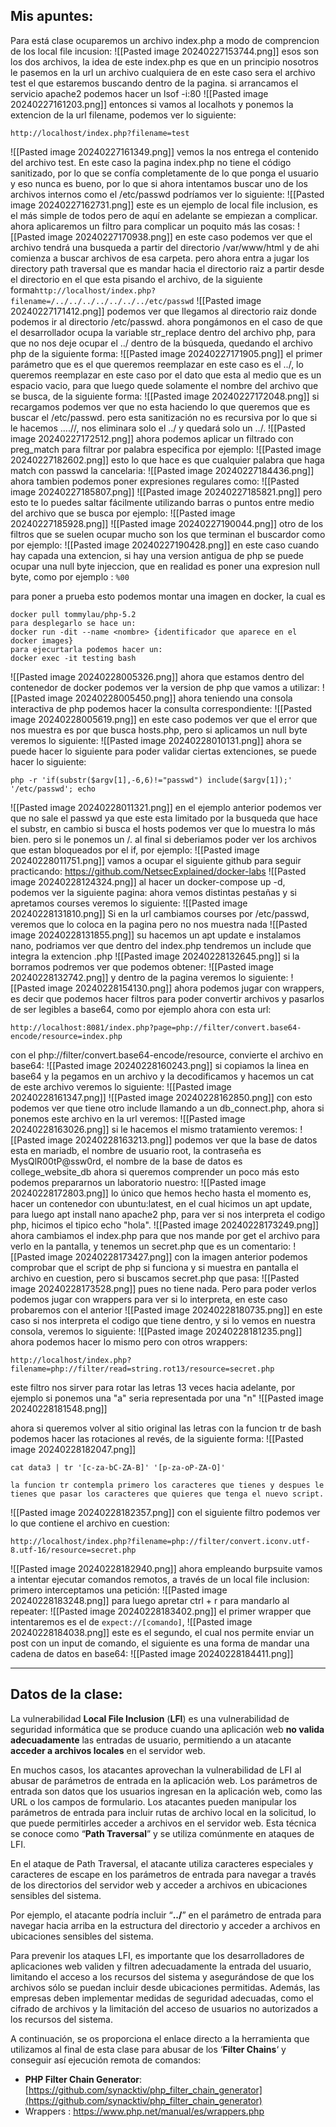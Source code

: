 ## Mis apuntes: 

Para está clase ocuparemos un archivo index.php a modo de comprencion de los local file incusion: 
![[Pasted image 20240227153744.png]]
esos son los dos archivos, la idea de este index.php es que en un principio nosotros le pasemos en la url un archivo cualquiera de en este caso sera el archivo test el que estaremos buscando dentro de la pagina.
si arrancamos el servicio apache2 podemos hacer un lsof -i:80
![[Pasted image 20240227161203.png]]
entonces si vamos al localhots y ponemos la extencion de la url filename, podemos ver lo siguiente:
```
http://localhost/index.php?filename=test
```
![[Pasted image 20240227161349.png]]
vemos la nos entrega el contenido del archivo test. 
En este caso la pagina index.php no tiene el código sanitizado, por lo que se confía completamente de lo que ponga el usuario y eso nunca es bueno, por lo que si ahora intentamos buscar uno de los archivos internos como el /etc/passwd podríamos ver lo siguiente: 
![[Pasted image 20240227162731.png]]
este es un ejemplo de local file inclusion, es el más simple de todos pero de aquí en adelante se empiezan a complicar.
ahora aplicaremos un filtro para complicar un poquito más las cosas:
![[Pasted image 20240227170938.png]]
en este caso podemos ver que el archivo tendrá una busqueda a partir del directorio /var/www/html y de ahi comienza a buscar archivos de esa carpeta. 
pero ahora entra a jugar los directory path traversal que es mandar hacia el directorio raiz a partir desde el directorio en el que esta pisando el archivo, de la siguiente forma``http://localhost/index.php?filename=/../../../../../../../etc/passwd``
![[Pasted image 20240227171412.png]]
podemos ver que llegamos al directorio raiz donde podemos ir al directorio /etc/passwd. 
ahora pongámonos en el caso de que el desarrollador ocupa la variable str_replace dentro del archivo php, para que no nos deje ocupar el ../ dentro de la búsqueda, quedando el archivo php de la siguiente forma: 
![[Pasted image 20240227171905.png]]
el primer parámetro que es el que queremos reemplazar en este caso es el ../, lo queremos reemplazar en este caso por el dato que esta al medio que es un espacio vacio, para que luego quede solamente el nombre del archivo que se busca, de la siguiente forma: 
![[Pasted image 20240227172048.png]]
si recargamos podemos ver que no esta haciendo lo que queremos que es buscar el /etc/passwd.
pero esta sanitización no es recursiva por lo que si le hacemos ....//, nos eliminara solo el ../ y quedará solo un ../. 
![[Pasted image 20240227172512.png]]
ahora podemos aplicar un filtrado con preg_match para filtrar por palabra especifica por ejemplo: 
![[Pasted image 20240227182602.png]]
esto lo que hace es que cualquier palabra que haga match con passwd la cancelaria: 
![[Pasted image 20240227184436.png]]
ahora tambien podemos poner expresiones regulares como: 
![[Pasted image 20240227185807.png]]
![[Pasted image 20240227185821.png]]
pero esto te lo puedes saltar fácilmente utilizando barras o puntos entre medio del archivo que se busca por ejemplo: 
![[Pasted image 20240227185928.png]]
![[Pasted image 20240227190044.png]]
otro de los filtros que se suelen ocupar mucho son los que terminan el buscardor como por ejemplo: 
![[Pasted image 20240227190428.png]]
en este caso cuando hay capada una extencion, si hay una version antigua de php se puede ocupar una null byte injeccion, que en realidad es poner una expresion null byte, como por ejemplo : `%00`

para poner a prueba esto podemos montar una imagen en docker, la cual es 
```
docker pull tommylau/php-5.2
para desplegarlo se hace un: 
docker run -dit --name <nombre> {identificador que aparece en el docker images}
para ejecurtarla podemos hacer un: 
docker exec -it testing bash 
```
![[Pasted image 20240228005326.png]]
ahora que estamos dentro del contenedor de docker podemos ver la version de php que vamos a utilizar: 
![[Pasted image 20240228005450.png]]
ahora teniendo una consola interactiva de php podemos hacer la consulta correspondiente: 
![[Pasted image 20240228005619.png]]
en este caso podemos ver que el error que nos muestra es por que busca hosts.php, pero si aplicamos un null byte veremos lo siguiente: 
![[Pasted image 20240228010131.png]]
ahora se puede hacer lo siguiente para poder validar ciertas extenciones, se puede hacer lo siguiente: 
```
php -r 'if(substr($argv[1],-6,6)!="passwd") include($argv[1]);' '/etc/passwd'; echo 
```
![[Pasted image 20240228011321.png]]
en el ejemplo anterior podemos ver que no sale el passwd ya que este esta limitado por la busqueda que hace el substr, en cambio si busca el hosts podemos ver que lo muestra lo más bien. 
pero si le ponemos un /. al final si deberiamos poder ver los archivos que estan bloqueados por el if, por ejemplo: 
![[Pasted image 20240228011751.png]]
vamos a ocupar el siguiente github para seguir practicando: https://github.com/NetsecExplained/docker-labs
![[Pasted image 20240228124324.png]]
al hacer un docker-compose up -d, podemos ver la siguiente pagina: 
ahora vemos distintas pestañas y si apretamos courses veremos lo siguiente: 
![[Pasted image 20240228131810.png]]
Si en la url cambiamos courses por /etc/passwd, veremos que lo coloca en la pagina pero no nos muestra nada
![[Pasted image 20240228131855.png]]
su hacemos un apt update e instalamos nano, podriamos ver que dentro del index.php tendremos un include que integra la extencion .php
![[Pasted image 20240228132645.png]]
si la borramos podremos ver que podemos obtener:
![[Pasted image 20240228132742.png]]
y dentro de la pagina veremos lo siguiente: 
![[Pasted image 20240228154130.png]]
ahora podemos jugar con wrappers, es decir que podemos hacer filtros para poder convertir archivos y pasarlos de ser legibles a base64, como por ejemplo ahora con esta url: 
```
http://localhost:8081/index.php?page=php://filter/convert.base64-encode/resource=index.php
```
con el php://filter/convert.base64-encode/resource, convierte el archivo en base64: 
![[Pasted image 20240228160243.png]]
si copiamos la linea en base64 y la pegamos en un archivo y la decodificamos y hacemos un cat de este archivo veremos lo siguiente: 
![[Pasted image 20240228161347.png]]
![[Pasted image 20240228162850.png]]
con esto podemos ver que tiene otro include llamando a un db_connect.php, ahora si ponemos este archivo en la url veremos: 
![[Pasted image 20240228163026.png]]
si le hacemos el mismo tratamiento veremos: 
![[Pasted image 20240228163213.png]]
podemos ver que la base de datos esta en mariadb, el nombre de usuario root, la contraseña es MysQlR00tP@ssw0rd, el nombre de la base de datos es college_website_db
ahora si queremos comprender un poco más esto podemos prepararnos un laboratorio nuestro: 
![[Pasted image 20240228172803.png]]
lo único que hemos hecho hasta el momento es, hacer un contenedor con ubuntu:latest, en el cual hicimos un apt update, para luego apt install  nano apache2 php, para ver si nos interpreta el codigo php, hicimos  el tipico echo "hola".
![[Pasted image 20240228173249.png]]
ahora cambiamos el index.php para que nos mande por get el archivo para verlo en la pantalla, y tenemos un secret.php que es un comentario: 
![[Pasted image 20240228173427.png]]
con la imagen anterior podemos comprobar que el script de php si funciona y si muestra en pantalla el archivo en cuestion, pero si buscamos secret.php que pasa: 
![[Pasted image 20240228173528.png]]
pues no tiene nada.
Pero para poder verlos podemos jugar con wrappers para ver si lo interpreta, en este caso probaremos con el anterior
![[Pasted image 20240228180735.png]]
en este caso si nos interpreta el codigo que tiene dentro, y si lo vemos en nuestra consola, veremos lo siguiente: 
![[Pasted image 20240228181235.png]]
ahora podemos hacer lo mismo pero con otros wrappers: 
```
http://localhost/index.php?filename=php://filter/read=string.rot13/resource=secret.php
```
este filtro nos sirver para rotar las letras 13 veces hacia adelante, por ejemplo si ponemos una "a" seria representada por una "n"
![[Pasted image 20240228181548.png]]

ahora si queremos volver al sitio original las letras con la funcion tr de bash podemos hacer las rotaciones al revés, de la siguiente forma: 
![[Pasted image 20240228182047.png]]
```
cat data3 | tr '[c-za-bC-ZA-B]' '[p-za-oP-ZA-O]'

la funcion tr contempla primero los caracteres que tienes y despues le tienes que pasar los caracteres que quieres que tenga el nuevo script.
```
![[Pasted image 20240228182357.png]]
con el siguiente filtro podemos ver lo que contiene el archivo en cuestion: 
```
http://localhost/index.php?filename=php://filter/convert.iconv.utf-8.utf-16/resource=secret.php
```
![[Pasted image 20240228182940.png]]
ahora empleando burpsuite vamos a intentar ejecutar comandos remotos, a través de un local file inclusion: 
primero interceptamos una petición:
![[Pasted image 20240228183248.png]]
para luego apretar ctrl +  r para mandarlo al repeater: 
![[Pasted image 20240228183402.png]]
el primer wrapper que intentaremos es el de ``expect://[comando]``, 
![[Pasted image 20240228184038.png]]
este es el segundo, el cual nos permite enviar un post con un input de comando, el siguiente es una forma de mandar una cadena de datos en base64: 
![[Pasted image 20240228184411.png]]




----
## Datos de la clase: 

La vulnerabilidad **Local File Inclusion** (**LFI**) es una vulnerabilidad de seguridad informática que se produce cuando una aplicación web **no valida adecuadamente** las entradas de usuario, permitiendo a un atacante **acceder a archivos locales** en el servidor web.

En muchos casos, los atacantes aprovechan la vulnerabilidad de LFI al abusar de parámetros de entrada en la aplicación web. Los parámetros de entrada son datos que los usuarios ingresan en la aplicación web, como las URL o los campos de formulario. Los atacantes pueden manipular los parámetros de entrada para incluir rutas de archivo local en la solicitud, lo que puede permitirles acceder a archivos en el servidor web. Esta técnica se conoce como “**Path Traversal**” y se utiliza comúnmente en ataques de LFI.

En el ataque de Path Traversal, el atacante utiliza caracteres especiales y caracteres de escape en los parámetros de entrada para navegar a través de los directorios del servidor web y acceder a archivos en ubicaciones sensibles del sistema.

Por ejemplo, el atacante podría incluir “**../**” en el parámetro de entrada para navegar hacia arriba en la estructura del directorio y acceder a archivos en ubicaciones sensibles del sistema.

Para prevenir los ataques LFI, es importante que los desarrolladores de aplicaciones web validen y filtren adecuadamente la entrada del usuario, limitando el acceso a los recursos del sistema y asegurándose de que los archivos sólo se puedan incluir desde ubicaciones permitidas. Además, las empresas deben implementar medidas de seguridad adecuadas, como el cifrado de archivos y la limitación del acceso de usuarios no autorizados a los recursos del sistema.

A continuación, se os proporciona el enlace directo a la herramienta que utilizamos al final de esta clase para abusar de los ‘**Filter Chains**‘ y conseguir así ejecución remota de comandos:

- **PHP Filter Chain Generator**: [https://github.com/synacktiv/php_filter_chain_generator](https://github.com/synacktiv/php_filter_chain_generator)
- Wrappers : https://www.php.net/manual/es/wrappers.php
